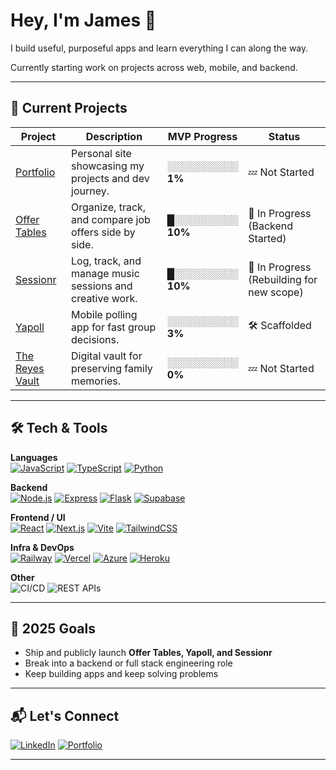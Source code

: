 # Hey, I'm James 👋

I build useful, purposeful apps and learn everything I can along the way.

Currently starting work on projects across web, mobile, and backend.

---

## 🚀 Current Projects

| Project | Description | MVP Progress | Status |
|---------|-------------|--------------|--------|
| [Portfolio](https://github.com/jameslreyes/portfolio) | Personal site showcasing my projects and dev journey. | ░░░░░░░░░░ <br> **1%** | 💤 Not Started |
| [Offer Tables](https://github.com/jameslreyes/offertables) | Organize, track, and compare job offers side by side. | █░░░░░░░░░ <br> **10%** | 🚧 In Progress (Backend Started) |
| [Sessionr](https://github.com/jameslreyes/sessionr) | Log, track, and manage music sessions and creative work. | █░░░░░░░░░ <br> **10%** | 🚧 In Progress (Rebuilding for new scope) |
| [Yapoll](https://github.com/jameslreyes/yapoll) | Mobile polling app for fast group decisions. | ░░░░░░░░░░ <br> **3%** | 🛠️ Scaffolded |
| [The Reyes Vault](https://github.com/jameslreyes/the-reyes-vault) | Digital vault for preserving family memories. | ░░░░░░░░░░ <br> **0%** | 💤 Not Started |


---

## 🛠️ Tech & Tools

**Languages**  
[![JavaScript](https://img.shields.io/badge/-JavaScript-F7DF1E?logo=javascript&logoColor=000)](https://developer.mozilla.org/en-US/docs/Web/JavaScript)
[![TypeScript](https://img.shields.io/badge/-TypeScript-3178C6?logo=typescript&logoColor=fff)](https://www.typescriptlang.org/)
[![Python](https://img.shields.io/badge/-Python-3776AB?logo=python&logoColor=fff)](https://www.python.org/)

**Backend**  
[![Node.js](https://img.shields.io/badge/-Node.js-339933?logo=node.js&logoColor=fff)](https://nodejs.org/)
[![Express](https://img.shields.io/badge/-Express-000000?logo=express&logoColor=fff)](https://expressjs.com/)
[![Flask](https://img.shields.io/badge/-Flask-000000?logo=flask&logoColor=fff)](https://flask.palletsprojects.com/)
[![Supabase](https://img.shields.io/badge/-Supabase-3ECF8E?logo=supabase&logoColor=fff)](https://supabase.com/)

**Frontend / UI**  
[![React](https://img.shields.io/badge/-React-61DAFB?logo=react&logoColor=000)](https://react.dev/)
[![Next.js](https://img.shields.io/badge/-Next.js-000000?logo=next.js&logoColor=fff)](https://nextjs.org/)
[![Vite](https://img.shields.io/badge/-Vite-646CFF?logo=vite&logoColor=fff)](https://vitejs.dev/)
[![TailwindCSS](https://img.shields.io/badge/-TailwindCSS-06B6D4?logo=tailwindcss&logoColor=fff)](https://tailwindcss.com/)

**Infra & DevOps**  
[![Railway](https://img.shields.io/badge/-Railway-0B0D0E?logo=railway&logoColor=fff)](https://railway.app/)
[![Vercel](https://img.shields.io/badge/-Vercel-000000?logo=vercel&logoColor=fff)](https://vercel.com/)
[![Azure](https://img.shields.io/endpoint?url=https://gist.githubusercontent.com/jameslreyes/b01658e06ae70ffb6a21c6de9d96f8f8/raw/3dc97ce0728cfa0be294758ff2169b07813d686c/azure-badge.json)](https://azure.microsoft.com/)
[![Heroku](https://img.shields.io/badge/-Heroku-430098?logo=heroku&logoColor=fff)](https://heroku.com/)

**Other**  
![CI/CD](https://img.shields.io/badge/-CI/CD-555)
![REST APIs](https://img.shields.io/badge/-REST%20APIs-FF6F61)

---

## 🎯 2025 Goals

- Ship and publicly launch **Offer Tables, Yapoll, and Sessionr**
- Break into a backend or full stack engineering role
- Keep building apps and keep solving problems

---

## 📬 Let's Connect

[![LinkedIn](https://img.shields.io/badge/-LinkedIn-0077B5?logo=linkedin&logoColor=fff)](https://www.linkedin.com/in/james-reyes-42a22513b) 
[![Portfolio](https://img.shields.io/badge/-Portfolio-000000?logo=globe&logoColor=fff)](https://jameslreyes.com) 

---
